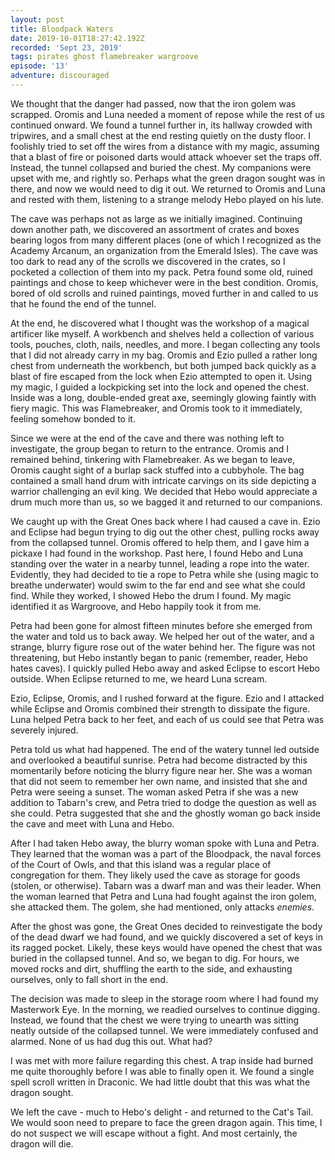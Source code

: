 ```yaml
---
layout: post
title: Bloodpack Waters
date: 2019-10-01T18:27:42.192Z
recorded: 'Sept 23, 2019'
tags: pirates ghost flamebreaker wargroove
episode: '13'
adventure: discouraged
---
```

We thought that the danger had passed, now that the iron golem was scrapped. Oromis and Luna needed a moment of repose while the rest of us continued onward. We found a tunnel further in, its hallway crowded with tripwires, and a small chest at the end resting quietly on the dusty floor. I foolishly tried to set off the wires from a distance with my magic, assuming that a blast of fire or poisoned darts would attack whoever set the traps off. Instead, the tunnel collapsed and buried the chest. My companions were upset with me, and rightly so. Perhaps what the green dragon sought was in there, and now we would need to dig it out. We returned to Oromis and Luna and rested with them, listening to a strange melody Hebo played on his lute.

The cave was perhaps not as large as we initially imagined. Continuing down another path, we discovered an assortment of crates and boxes bearing logos from many different places (one of which I recognized as the Academy Arcanum, an organization from the Emerald Isles). The cave was too dark to read any of the scrolls we discovered in the crates, so I pocketed a collection of them into my pack. Petra found some old, ruined paintings and chose to keep whichever were in the best condition. Oromis, bored of old scrolls and ruined paintings, moved further in and called to us that he found the end of the tunnel.

At the end, he discovered what I thought was the workshop of a magical artificer like myself. A workbench and shelves held a collection of various tools, pouches, cloth, nails, needles, and more. I began collecting any tools that I did not already carry in my bag. Oromis and Ezio pulled a rather long chest from underneath the workbench, but both jumped back quickly as a blast of fire escaped from the lock when Ezio attempted to open it. Using my magic, I guided a lockpicking set into the lock and opened the chest. Inside was a long, double-ended great axe, seemingly glowing faintly with fiery magic. This was Flamebreaker, and Oromis took to it immediately, feeling somehow bonded to it.

Since we were at the end of the cave and there was nothing left to investigate, the group began to return to the entrance. Oromis and I remained behind, tinkering with Flamebreaker. As we began to leave, Oromis caught sight of a burlap sack stuffed into a cubbyhole. The bag contained a small hand drum with intricate carvings on its side depicting a warrior challenging an evil king. We decided that Hebo would appreciate a drum much more than us, so we bagged it and returned to our companions.

We caught up with the Great Ones back where I had caused a cave in. Ezio and Eclipse had begun trying to dig out the other chest, pulling rocks away from the collapsed tunnel. Oromis offered to help them, and I gave him a pickaxe I had found in the workshop. Past here, I found Hebo and Luna standing over the water in a nearby tunnel, leading a rope into the water. Evidently, they had decided to tie a rope to Petra while she (using magic to breathe underwater) would swim to the far end and see what she could find. While they worked, I showed Hebo the drum I found. My magic identified it as Wargroove, and Hebo happily took it from me.

Petra had been gone for almost fifteen minutes before she emerged from the water and told us to back away. We helped her out of the water, and a strange, blurry figure rose out of the water behind her. The figure was not threatening, but Hebo instantly began to panic (remember, reader, Hebo hates caves). I quickly pulled Hebo away and asked Eclipse to escort Hebo outside. When Eclipse returned to me, we heard Luna scream.

Ezio, Eclipse, Oromis, and I rushed forward at the figure. Ezio and I attacked while Eclipse and Oromis combined their strength to dissipate the figure. Luna helped Petra back to her feet, and each of us could see that Petra was severely injured.

Petra told us what had happened. The end of the watery tunnel led outside and overlooked a beautiful sunrise. Petra had become distracted by this momentarily before noticing the blurry figure near her. She was a woman that did not seem to remember her own name, and insisted that she and Petra were seeing a sunset. The woman asked Petra if she was a new addition to Tabarn's crew, and Petra tried to dodge the question as well as she could. Petra suggested that she and the ghostly woman go back inside the cave and meet with Luna and Hebo.

After I had taken Hebo away, the blurry woman spoke with Luna and Petra. They learned that the woman was a part of the Bloodpack, the naval forces of the Court of Owls, and that this island was a regular place of congregation for them. They likely used the cave as storage for goods (stolen, or otherwise). Tabarn was a dwarf man and was their leader. When the woman learned that Petra and Luna had fought against the iron golem, she attacked them. The golem, she had mentioned, only attacks _enemies_. 

After the ghost was gone, the Great Ones decided to reinvestigate the body of the dead dwarf we had found, and we quickly discovered a set of keys in its ragged pocket. Likely, these keys would have opened the chest that was buried in the collapsed tunnel. And so, we began to dig. For hours, we moved rocks and dirt, shuffling the earth to the side, and exhausting ourselves, only to fall short in the end. 

The decision was made to sleep in the storage room where I had found my Masterwork Eye. In the morning, we readied ourselves to continue digging. Instead, we found that the chest we were trying to unearth was sitting neatly outside of the collapsed tunnel. We were immediately confused and alarmed. None of us had dug this out. What had?

I was met with more failure regarding this chest. A trap inside had burned me quite thoroughly before I was able to finally open it. We found a single spell scroll written in Draconic. We had little doubt that this was what the dragon sought. 

We left the cave - much to Hebo's delight - and returned to the Cat's Tail. We would soon need to prepare to face the green dragon again. This time, I do not suspect we will escape without a fight. And most certainly, the dragon will die.
